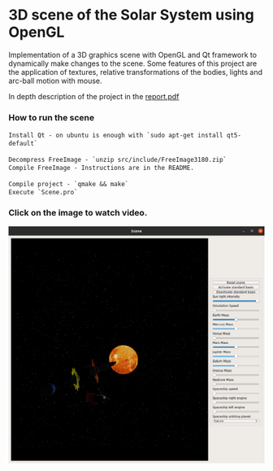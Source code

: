 # 3D scene of the Solar System using OpenGL

Implementation of a 3D graphics scene with OpenGL and Qt framework to dynamically make changes to the scene. Some features of this project are the application of textures, relative transformations of the bodies, lights and arc-ball motion with mouse.

In depth description of the project in the [report.pdf](https://github.com/jucamohedano/opengl-scene/blob/master/docs/report.pdf)


### How to run the scene

    Install Qt - on ubuntu is enough with `sudo apt-get install qt5-default`
    
    Decompress FreeImage - `unzip src/include/FreeImage3180.zip` 
    Compile FreeImage - Instructions are in the README.

    Compile project - `qmake && make`
    Execute `Scene.pro`


### Click on the image to watch video.

[![Watch the video](https://raw.githubusercontent.com/jucamohedano/opengl-scene/master/docs/finalScene.png)](https://www.youtube.com/watch?v=0rLoSbXruZY&t=6s)
